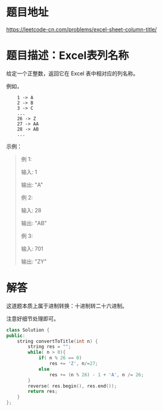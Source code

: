 
# 题目地址

https://leetcode-cn.com/problems/excel-sheet-column-title/

# 题目描述：Excel表列名称
给定一个正整数，返回它在 Excel 表中相对应的列名称。

例如，
```
    1 -> A
    2 -> B
    3 -> C
    ...
    26 -> Z
    27 -> AA
    28 -> AB 
    ...
```
示例：
>例 1:
>
>输入: 1
>
>输出: "A"
>
>例 2:
>
>输入: 28
>
>输出: "AB"
>
>例 3:
>
>输入: 701
>
>输出: "ZY"


# 解答
这道题本质上属于进制转换：十进制转二十六进制。

注意好细节处理即可。

```cpp
class Solution {
public:
    string convertToTitle(int n) {
        string res = "";
        while( n > 0){
            if( n % 26 == 0)
                res += 'Z', n/=27;
            else
                res += (n % 26) - 1 + 'A', n /= 26;
        }
        reverse( res.begin(), res.end());
        return res;
    }
};
```
